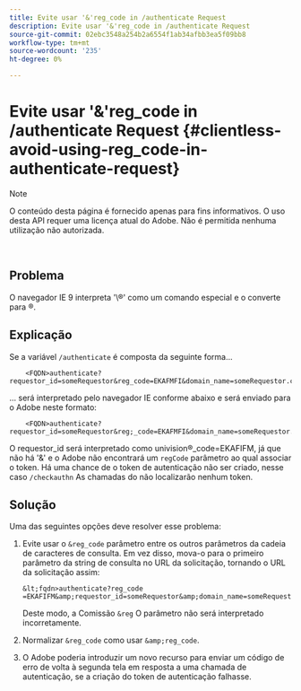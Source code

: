 ```yaml
---
title: Evite usar '&'reg_code in /authenticate Request
description: Evite usar '&'reg_code in /authenticate Request
source-git-commit: 02ebc3548a254b2a6554f1ab34afbb3ea5f09bb8
workflow-type: tm+mt
source-wordcount: '235'
ht-degree: 0%

---
```


# Evite usar &#39;&amp;&#39;reg_code in /authenticate Request {#clientless-avoid-using-reg_code-in-authenticate-request}

>[!NOTE]
>
>O conteúdo desta página é fornecido apenas para fins informativos. O uso desta API requer uma licença atual do Adobe. Não é permitida nenhuma utilização não autorizada.

</br>



## Problema

O navegador IE 9 interpreta &#39;\®&#39; como um comando especial e o converte para ®.

## Explicação

Se a variável `/authenticate` é composta da seguinte forma...


```
    <FQDN>authenticate? requestor_id=someRequestor&reg_code=EKAFMFI&domain_name=someRequestor.com&noflash=true&mso_id=someMvpd&redirect_url=someRequestor.redirect.url.html
```


... será interpretado pelo navegador IE conforme abaixo e será enviado para o Adobe neste formato:


```
    <FQDN>authenticate?requestor_id=someRequestor&reg;_code=EKAFMFI&domain_name=someRequestor.com&noflash=true&mso_id=someMvpd&redirect_url=someRequestor.redirect.url.html
```


O requestor\_id será interpretado como univision®\_code=EKAFIFM, já que não há &#39;&amp;&#39; e o Adobe não encontrará um `regCode` parâmetro ao qual associar o token.  Há uma chance de o token de autenticação não ser criado, nesse caso `/checkauthn` As chamadas do não localizarão nenhum token.



## Solução

Uma das seguintes opções deve resolver esse problema:

1. Evite usar o `&reg_code` parâmetro entre os outros parâmetros da cadeia de caracteres de consulta.  Em vez disso, mova-o para o primeiro parâmetro da string de consulta no URL da solicitação, tornando o URL da solicitação assim:


       &lt;fqdn>authenticate?reg_code =EKAFIFM&amp;requestor_id=someRequestor&amp;domain_name=someRequestor.com&amp;noflash=true&amp;mso_id=someMvpd&amp;redirect_url=someRequestor.redirect.url.html
   

   Deste modo, a Comissão `&reg` O parâmetro não será interpretado incorretamente.

1. Normalizar `&reg_code` como usar `&amp;reg_code`.

1. O Adobe poderia introduzir um novo recurso para enviar um código de erro de volta à segunda tela em resposta a uma chamada de autenticação, se a criação do token de autenticação falhasse.
